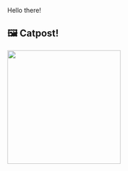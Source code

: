 Hello there!



## 🖼️ Catpost!

<sub>
    <img src="https://cdn2.thecatapi.com/images/18f.gif" height="256">
</sub>

